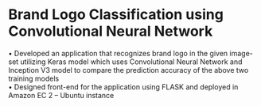 # Brand Logo Classification using Convolutional Neural Network   


•	Developed an application that recognizes brand logo in the given image-set utilizing Keras model which uses Convolutional Neural Network and Inception V3 model to compare the prediction accuracy of the above two training models <br/>
•	Designed front-end for the application using FLASK and deployed in Amazon EC 2 – Ubuntu instance  <br/>
